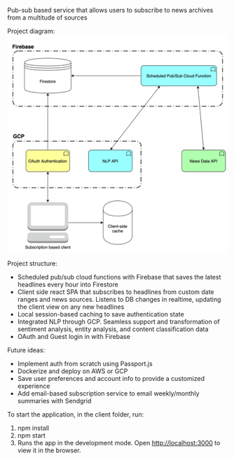 Pub-sub based service that allows users to subscribe to news archives from a multitude of sources

Project diagram:
![](images/Architecture.jpg)

Project structure:
- Scheduled pub/sub cloud functions with Firebase that saves the latest headlines every hour into Firestore
- Client side react SPA that subscribes to headlines from custom date ranges and news sources. Listens to DB changes in realtime, updating the client view on any new headlines
- Local session-based caching to save authentication state
- Integrated NLP through GCP. Seamless support and transformation of sentiment analysis, entity analysis, and content classification data
- OAuth and Guest login in with Firebase

Future ideas:
- Implement auth from scratch using Passport.js
- Dockerize and deploy on AWS or GCP
- Save user preferences and account info to provide a customized experience
- Add email-based subscription service to email weekly/monthly summaries with Sendgrid


To start the application, in the client folder, run:
1. npm install
2. npm start
3. Runs the app in the development mode. Open [http://localhost:3000](http://localhost:3000) to view it in the browser.
